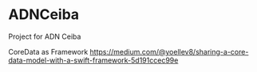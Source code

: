 # ADNCeiba
Project for ADN Ceiba

CoreData as Framework
https://medium.com/@yoellev8/sharing-a-core-data-model-with-a-swift-framework-5d191ccec99e
